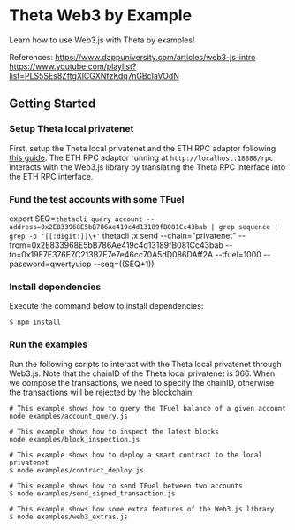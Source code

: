 # Theta Web3 by Example

Learn how to use Web3.js with Theta by examples!

References:
https://www.dappuniversity.com/articles/web3-js-intro
https://www.youtube.com/playlist?list=PLS5SEs8ZftgXlCGXNfzKdq7nGBcIaVOdN

## Getting Started

### Setup Theta local privatenet

First, setup the Theta local privatenet and the ETH RPC adaptor following [this guide](https://docs.thetatoken.org/docs/setup-local-theta-ethereum-rpc-adaptor). The ETH RPC adaptor running at `http://localhost:18888/rpc` interacts with the Web3.js library by translating the Theta RPC interface into the ETH RPC interface.

### Fund the test accounts with some TFuel
export SEQ=`thetacli query account --address=0x2E833968E5bB786Ae419c4d13189fB081Cc43bab | grep sequence | grep -o '[[:digit:]]\+'`
thetacli tx send --chain="privatenet" --from=0x2E833968E5bB786Ae419c4d13189fB081Cc43bab --to=0x19E7E376E7C213B7E7e7e46cc70A5dD086DAff2A --tfuel=1000 --password=qwertyuiop --seq=$(($SEQ+1))


### Install dependencies

Execute the command below to install dependencies:

`$ npm install`

### Run the examples

Run the following scripts to interact with the Theta local privatenet through Web3.js. Note that the chainID of the Theta local privatenet is 366. When we compose the transactions, we need to specify the chainID, otherwise the transactions will be rejected by the blockchain.

```
# This example shows how to query the TFuel balance of a given account
node examples/account_query.js

# This example shows how to inspect the latest blocks
node examples/block_inspection.js

# This example shows how to deploy a smart contract to the local privatenet
$ node examples/contract_deploy.js

# This example shows how to send TFuel between two accounts
$ node examples/send_signed_transaction.js

# This example shows how some extra features of the Web3.js library
$ node examples/web3_extras.js
```

